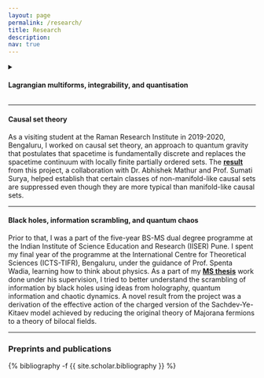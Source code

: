 ```yaml
---
layout: page
permalink: /research/
title: Research
description:
nav: true
---
```


<details>
<summary><h4>Lagrangian multiforms, integrability, and quantisation</h4></summary>

Much of my current work is rooted in the $r$-matrix approach to integrable systems and the theory of Lagrangian multiforms. The <b><a href="https://link.springer.com/article/10.1007/BF01076717" target="_self">classical $$r$$-matrix</a></b> -- introduced by E. K. Sklyanin in the 1970s -- is an intriguing object that brings important algebraic and geometric insights into the study of integrable systems. However, the traditional perspective on integrability has been predominantly based on the Hamiltonian formalism. The notion of <b><a href="https://matsvermeeren.xyz/wp-content/uploads/2023/08/poster-fdis2023-online.pdf" target="_self">Lagrangian multiforms</a></b> marks a departure from this point of view and captures integrability variationally, using a generalised variational principle applied to an appropriate generalisation of a classical action.

A part of my work is aimed at developing a framework for constructing Lagrangian multiforms in a systematic manner, which, in general, is a rather non-trivial task. Incorporating ingredients and ideas from the Hamiltonian framework -- in particular, the classical $r$-matrix and the theory of Lie dialgebras -- we achieved <b><a href="https://arxiv.org/abs/2307.07339" target="_self">this goal</a></b> for a large class of finite-dimensional integrable systems. A long*ish*-term goal of my doctoral project is to employ this framework to explore the the possibility of using path integrals to quantise integrable theories in a covariant manner, overcoming the drawback of canonical quantisation which breaks the Lorentz covariance of the underlying spacetime coordinates.

</details>

<hr>

<h4>Causal set theory</h4>

As a visiting student at the Raman Research Institute in 2019-2020, Bengaluru, I worked on causal set theory, an approach to quantum gravity that postulates that spacetime is fundamentally discrete and replaces the spacetime continuum with locally finite partially ordered sets. The <b><a href="https://arxiv.org/abs/2009.07623" target="_self">result</a></b> from this project, a collaboration with Dr. Abhishek Mathur and Prof. Sumati Surya, helped establish that certain classes of non-manifold-like causal sets are suppressed even though they are more typical than manifold-like causal sets.

<hr>

<h4>Black holes, information scrambling, and quantum chaos</h4>

Prior to that, I was a part of the five-year BS-MS dual degree programme at the Indian Institute of Science Education and Research (IISER) Pune. I spent my final year of the programme at the International Centre for Theoretical Sciences (ICTS-TIFR), Bengaluru, under the guidance of Prof. Spenta Wadia, learning how to think about physics. As a part of my <b><a href="http://dr.iiserpune.ac.in:8080/xmlui/bitstream/handle/123456789/1047/MS%20Thesis%20-%20Anup%20Anand%20Singh.pdf" target="_self">MS thesis</a></b> work done under his supervision, I tried to better understand the scrambling of information by black holes using ideas from holography, quantum information and chaotic dynamics. A novel result from the project was a derivation of the effective action of the charged version of the Sachdev-Ye-Kitaev model achieved by reducing the original theory of Majorana fermions to a theory of bilocal fields.

<hr>

<h3> Preprints and publications </h3>

<div class="publications">

{% bibliography -f {{ site.scholar.bibliography }} %}

</div>
